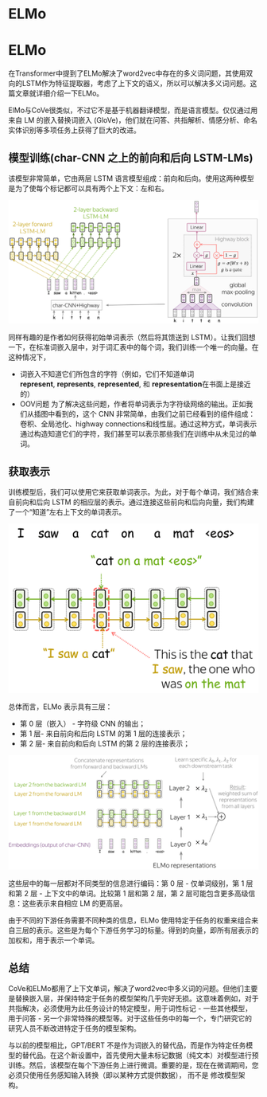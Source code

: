 # ELMo



# ELMo

在Transformer中提到了ELMo解决了word2vec中存在的多义词问题，其使用双向的LSTM作为特征提取器，考虑了上下文的语义，所以可以解决多义词问题。这篇文章就详细介绍一下ELMo。

ElMo与CoVe很类似，不过它不是基于机器翻译模型，而是语言模型。仅仅通过用来自 LM 的嵌入替换词嵌入 (GloVe)，他们就在问答、共指解析、情感分析、命名实体识别等多项任务上获得了巨大的改进。

## 模型训练(char-CNN 之上的前向和后向 LSTM-LMs)
该模型非常简单，它由两层 LSTM 语言模型组成：前向和后向。使用这两种模型是为了使每个标记都可以具有两个上下文：左和右。

![](image/Pasted%20image%2020220823235149.png)

同样有趣的是作者如何获得初始单词表示（然后将其馈送到 LSTM）。让我们回想一下，在标准词嵌入层中，对于词汇表中的每个词，我们训练一个唯一的向量。在这种情况下，
- 词嵌入不知道它们所包含的字符（例如，它们不知道单词**represent**, **represents**, **represented**, 和 **representation**在书面上是接近的）
- OOV问题
为了解决这些问题，作者将单词表示为字符级网络的输出。正如我们从插图中看到的，这个 CNN 非常简单，由我们之前已经看到的组件组成：卷积、全局池化、highway connections和线性层。通过这种方式，单词表示通过构造知道它们的字符，我们甚至可以表示那些我们在训练中从未见过的单词。

## 获取表示

训练模型后，我们可以使用它来获取单词表示。为此，对于每个单词，我们结合来自前向和后向 LSTM 的相应层的表示。通过连接这些前向和后向向量，我们构建了一个“知道”左右上下文的单词表示。

![](image/Pasted%20image%2020220823235430.png)

总体而言，ELMo 表示具有三层：

- 第 0 层（嵌入） - 字符级 CNN 的输出；
- 第 1 层- 来自前向和后向 LSTM 的第 1 层的连接表示；
- 第 2 层- 来自前向和后向 LSTM 的第 2 层的连接表示；

![](image/Pasted%20image%2020220823235538.png)

这些层中的每一层都对不同类型的信息进行编码：第 0 层 - 仅单词级别，第 1 层和第 2 层 - 上下文中的单词。比较第 1 层和第 2 层，第 2 层可能包含更多高级信息：这些表示来自相应 LM 的更高层。

由于不同的下游任务需要不同种类的信息，ELMo 使用特定于任务的权重来组合来自三层的表示。这些是为每个下游任务学习的标量。得到的向量，即所有层表示的加权和，用于表示一个单词。


## 总结

CoVe和ELMo都用了上下文单词，解决了word2vec中多义词的问题。但他们主要是替换嵌入层，并保持特定于任务的模型架构几乎完好无损。这意味着例如，对于共指解决，必须使用为此任务设计的特定模型，用于词性标记 - 一些其他模型，用于问答 - 另一个非常特殊的模型等。对于这些任务中的每一个，专门研究它的研究人员不断改进特定于任务的模型架构。

与以前的模型相比，GPT/BERT 不是作为词嵌入的替代品，而是作为特定任务模型的替代品。在这个新设置中，首先使用大量未标记数据（纯文本）对模型进行预训练。然后，该模型在每个下游任务上进行微调。重要的是，现在在微调期间，您必须只使用任务感知输入转换（即以某种方式提供数据）， 而不是 修改模型架构。
